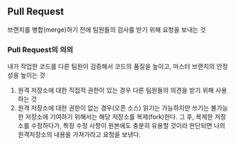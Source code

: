 ## Pull Request
브랜치를 병합(merge)하기 전에 팀원들의 검사를 받기 위해 요청을 보내는 것

### Pull Request의 의의
내가 작업한 코드를 다른 팀원이 검증해서 코드의 품질을 높이고, 마스터 브랜치의 안정성을 높이는 것

1. 원격 저장소에 대한 직접적 권한이 있는 경우
다른 팀원들의 의견을 받기 위해 사용하는 것
2. 원격 저장소에 대한 권한이 없는 경우(오픈 소스)
읽기는 가능하지만 쓰기는 불가능한 저장소에 기여하기 위해서는 해당 저장소를 복제(fork)한다.
그 후, 복제한 저장소를 수정하다가, 특정 수정 사항이 원본에도 충분히 유용할 것이라 판단되면 나의 원격저장소의 내용을 가져가라고 요청을 보낸다.
